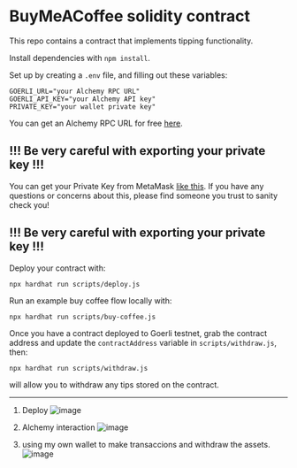 # BuyMeACoffee solidity contract

This repo contains a contract that implements tipping functionality.

Install dependencies with `npm install`.

Set up by creating a `.env` file, and filling out these variables:

```
GOERLI_URL="your Alchemy RPC URL"
GOERLI_API_KEY="your Alchemy API key"
PRIVATE_KEY="your wallet private key"
```

You can get an Alchemy RPC URL for free [here](https://alchemy.com/?a=roadtoweb3weektwo).

## !!! Be very careful with exporting your private key !!!

You can get your Private Key from MetaMask [like this](https://metamask.zendesk.com/hc/en-us/articles/360015289632-How-to-Export-an-Account-Private-Key).
If you have any questions or concerns about this, please find someone you trust to sanity check you! 

## !!! Be very careful with exporting your private key !!!

Deploy your contract with:

```
npx hardhat run scripts/deploy.js
```

Run an example buy coffee flow locally with:

```
npx hardhat run scripts/buy-coffee.js
```

Once you have a contract deployed to Goerli testnet, grab the contract address and update the `contractAddress` variable in `scripts/withdraw.js`, then:

```
npx hardhat run scripts/withdraw.js
```

will allow you to withdraw any tips stored on the contract.

--------------------------------------------------------------------------------

1. Deploy 
![image](https://user-images.githubusercontent.com/42863568/201966580-50b389eb-0196-4379-8484-2dae817a5745.png)

2. Alchemy interaction
![image](https://user-images.githubusercontent.com/42863568/201966921-f97e6b0d-2a4d-48e7-86bd-64c78ef1e65a.png)

3. using my own wallet to make transaccions and withdraw the assets.
![image](https://user-images.githubusercontent.com/42863568/201967843-f5ffddf1-2fbb-4779-ab8a-117db3ea1e50.png)

